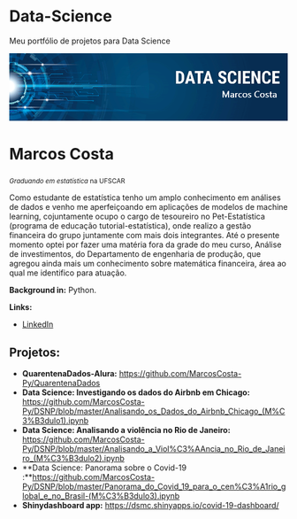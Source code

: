# Data-Science
Meu portfólio de projetos para Data Science

<p align="center">
  <img src="https://raw.githubusercontent.com/MarcosCosta-Py/Data-Science/master/banner.png" >
</p>


# Marcos Costa
<sub>*Graduando em estatística* na UFSCAR</sub>

Como estudante de estatística tenho um amplo conhecimento em análises de dados e venho me aperfeiçoando em aplicações de modelos de machine learning, cojuntamente ocupo o cargo de tesoureiro no Pet-Estatística (programa de educação tutorial-estatística), onde realizo a gestão financeira do grupo juntamente com mais dois integrantes. Até o presente momento optei por fazer uma matéria fora da grade do meu curso, Análise de investimentos, do Departamento de engenharia de produção, que agregou ainda mais um conhecimento sobre matemática financeira, área ao qual me identifico para atuação.

**Background in:** Python.

**Links:**
* [LinkedIn](https://www.linkedin.com/in/marcos-costa-4058b1167/)

## Projetos:

* **QuarentenaDados-Alura:** https://github.com/MarcosCosta-Py/QuarentenaDados
* **Data Science: Investigando os dados do Airbnb em Chicago:** https://github.com/MarcosCosta-Py/DSNP/blob/master/Analisando_os_Dados_do_Airbnb_Chicago_(M%C3%B3dulo1).ipynb
* **Data Science: Analisando a violência no Rio de Janeiro:** https://github.com/MarcosCosta-Py/DSNP/blob/master/Analisando_a_Viol%C3%AAncia_no_Rio_de_Janeiro_(M%C3%B3dulo2).ipynb
* **Data Science: Panorama sobre o Covid-19 :**https://github.com/MarcosCosta-Py/DSNP/blob/master/Panorama_do_Covid_19_para_o_cen%C3%A1rio_global_e_no_Brasil-(M%C3%B3dulo3).ipynb
* **Shinydashboard app:** https://dsmc.shinyapps.io/covid-19-dashboard/
